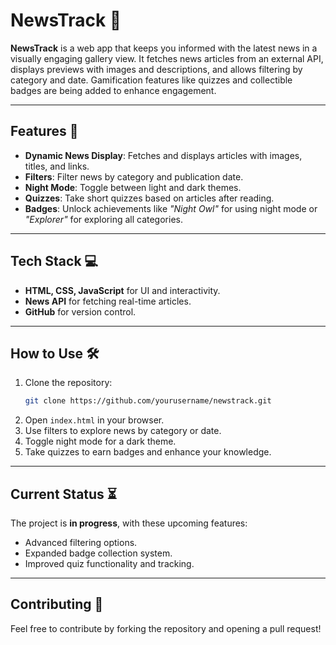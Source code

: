 # NewsTrack 📰

**NewsTrack** is a web app that keeps you informed with the latest news in a visually engaging gallery view. It fetches news articles from an external API, displays previews with images and descriptions, and allows filtering by category and date. Gamification features like quizzes and collectible badges are being added to enhance engagement.

---

## Features 🚀
- **Dynamic News Display**: Fetches and displays articles with images, titles, and links.
- **Filters**: Filter news by category and publication date.
- **Night Mode**: Toggle between light and dark themes.
- **Quizzes**: Take short quizzes based on articles after reading.
- **Badges**: Unlock achievements like *"Night Owl"* for using night mode or *"Explorer"* for exploring all categories.

---

## Tech Stack 💻
- **HTML, CSS, JavaScript** for UI and interactivity.
- **News API** for fetching real-time articles.
- **GitHub** for version control.

---

## How to Use 🛠️
1. Clone the repository:
   ```bash
   git clone https://github.com/yourusername/newstrack.git
   ```
2. Open `index.html` in your browser.
3. Use filters to explore news by category or date.
4. Toggle night mode for a dark theme.
5. Take quizzes to earn badges and enhance your knowledge.

---

## Current Status ⏳
The project is **in progress**, with these upcoming features:
- Advanced filtering options.
- Expanded badge collection system.
- Improved quiz functionality and tracking.

---

## Contributing 🤝
Feel free to contribute by forking the repository and opening a pull request!

